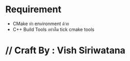 # Requirement
- CMake ทำ environment ด้วย
- C++ Build Tools อย่าลืม tick cmake tools

# // Craft By : Vish Siriwatana